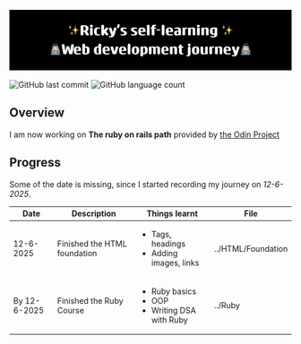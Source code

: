 ![banner](JourneyBanner.png)

![GitHub last commit](https://img.shields.io/github/last-commit/SYikRicky/Odin-Project) ![GitHub language count](https://img.shields.io/github/languages/count/SYikRicky/Odin-Project)

## Overview

I am now working on **The ruby on rails path** provided by [the Odin Project](https://www.theodinproject.com/about)

## Progress

Some of the date is missing, since I started recording my journey on *12-6-2025*.

| Date | Description | Things learnt | File |
| ----------- | ----------- |----------- | ----------- |
| 12-6-2025 | Finished the HTML foundation | <ul><li> Tags, headings</li><li>Adding images, links</li></ul>| ../HTML/Foundation|
| By 12-6-2025 | Finished the Ruby Course | <ul><li> Ruby basics</li><li>OOP</li><li>Writing DSA with Ruby</li></ul> | ../Ruby |
